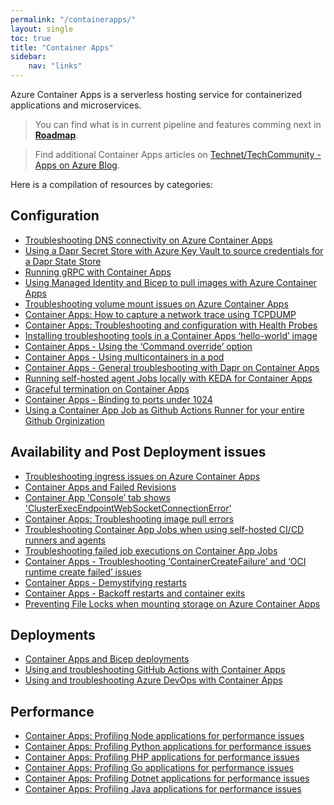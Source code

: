 ```yaml
---
permalink: "/containerapps/"
layout: single
toc: true
title: "Container Apps"
sidebar: 
    nav: "links"
---
```


Azure Container Apps is a serverless hosting service for containerized applications and microservices. 

> You can find what is in current pipeline and features comming next in [**Roadmap**](https://github.com/orgs/microsoft/projects/540).

> Find additional Container Apps articles on [Technet/TechCommunity - Apps on Azure Blog](https://techcommunity.microsoft.com/t5/apps-on-azure-blog/bg-p/AppsonAzureBlog/label-name/Azure%20Container%20Apps).

Here is a compilation of resources by categories:

## Configuration
- [Troubleshooting DNS connectivity on Azure Container Apps](https://azureossd.github.io/2023/03/03/azure-container-apps-testing-DNS-connectivity/index.html)
- [Using a Dapr Secret Store with Azure Key Vault to source credentials for a Dapr State Store](https://azureossd.github.io/2023/02/23/Using-a-Dapr-Azure-KeyVault-Secret-Store-to-source-credentials-for-a-Dapr-State-Store/index.html)
- [Running gRPC with Container Apps](https://azureossd.github.io/2022/07/07/Running-gRPC-with-Container-Apps/index.html)
- [Using Managed Identity and Bicep to pull images with Azure Container Apps](https://azureossd.github.io/2023/01/03/Using-Managed-Identity-and-Bicep-to-pull-images-with-Azure-Container-Apps/index.html)
- [Troubleshooting volume mount issues on Azure Container Apps](https://azureossd.github.io/2023/07/24/Troubleshooting-volume-mount-issues-on-Azure-Container-Apps/index.html)
- [Container Apps: How to capture a network trace using TCPDUMP](https://azureossd.github.io/2023/09/06/capturing-a-network-trace-aca/index.html)
- [Container Apps: Troubleshooting and configuration with Health Probes](https://azureossd.github.io/2023/08/23/Container-Apps-Troubleshooting-and-configuration-with-Health-Probes/index.html)
- [Installing troubleshooting tools in a Container Apps ‘hello-world’ image](https://azureossd.github.io/2023/11/20/Installing-troubleshooting-tools-in-a-Container-Apps-helloworld-image/index.html)
- [Container Apps - Using the ‘Command override’ option](https://azureossd.github.io/2024/01/17/Container-Apps-Using-the-command-override-option/index.html)
- [Container Apps - Using multicontainers in a pod](https://azureossd.github.io/2024/03/06/Container-Apps-Using-multi-containers-in-a-pod/index.html)
- [Container Apps - General troubleshooting with Dapr on Container Apps](https://azureossd.github.io/2024/02/12/Container-Apps-General-troubleshooting-with-Dapr-on-Container-Apps/index.html)
- [Running self-hosted agent Jobs locally with KEDA for Container Apps](https://azureossd.github.io/2024/04/01/Running-self-hosted-agent-Jobs-locally-for-Container-Apps/index.html)
- [Graceful termination on Container Apps](https://azureossd.github.io/2024/05/27/Graceful-termination-on-Container-Apps/index.html)
- [Container Apps - Binding to ports under 1024](https://azureossd.github.io/2024/06/10/Container-Apps-Binding-to-ports-under-1024/index.html)
- [Using a Container App Job as Github Actions Runner for your entire Github Orginization](https://azureossd.github.io/2024/07/02/Container-App-Job-runner-for-entire-Github-Orginization/index.html)

## Availability and Post Deployment issues
- [Troubleshooting ingress issues on Azure Container Apps](https://azureossd.github.io/2023/03/22/Troubleshooting-ingress-issues-on-Azure-Container-Apps/index.html)
- [Container Apps and Failed Revisions](https://azureossd.github.io/2022/08/01/Container-Apps-and-failed-revisions/index.html)
- [Container App ‘Console’ tab shows 'ClusterExecEndpointWebSocketConnectionError'](https://azureossd.github.io/2023/06/02/Container-App-Console-tab-shows-ClusterExecEndpointWebSocketConnectionError/index.html)
- [Container Apps: Troubleshooting image pull errors](https://azureossd.github.io/2023/08/25/Container-Apps-Troubleshooting-image-pull-errors/index.html)
- [Troubleshooting Container App Jobs when using self-hosted CI/CD runners and agents](https://azureossd.github.io/2023/11/29/Troubleshooting-Jobs-when-using-self-hosted-CICD-runners/index.html)
- [Troubleshooting failed job executions on Container App Jobs](https://azureossd.github.io/2023/10/30/Troubleshooting-failed-job-executions-on-Container-App-Jobs/index.html)
- [Container Apps - Troubleshooting ‘ContainerCreateFailure’ and ‘OCI runtime create failed’ issues](https://azureossd.github.io/2024/01/16/Container-Apps-Troubleshooting-OCI-Container-create-failed-issues/index.html)
- [Container Apps - Demystifying restarts](https://azureossd.github.io/2024/01/11/Container-Apps-Demystifying-restarts/index.html)
- [Container Apps - Backoff restarts and container exits](https://azureossd.github.io/2024/01/19/Container-Apps-Backoff-restarts-and-container-exits/index.html)
- [Preventing File Locks when mounting storage on Azure Container Apps](https://azureossd.github.io/2024/05/16/Preventing-File-Locks-Azure-Container-Apps/index.html)

## Deployments
- [Container Apps and Bicep deployments](https://azureossd.github.io/2022/05/13/Container-Apps-and-Bicep-Deployments/index.html)
- [Using and troubleshooting GitHub Actions with Container Apps](https://azureossd.github.io/2023/07/13/Using-and-troubleshooting-GitHub-Actions-with-Container-Apps/index.html)
- [Using and troubleshooting Azure DevOps with Container Apps](https://azureossd.github.io/2023/06/30/Using-and-troubleshooting-Azure-DevOps-with-Container-Apps/index.html)

## Performance
- [Container Apps: Profiling Node applications for performance issues](https://azureossd.github.io/2023/10/19/Container-Apps-Profiling-Node-applications-for-performance-issues/index.html)
- [Container Apps: Profiling Python applications for performance issues](https://azureossd.github.io/2023/10/02/Container-Apps-Profiling-Python-applications-for-performance-issues/index.html)
- [Container Apps: Profiling PHP applications for performance issues](https://azureossd.github.io/2023/09/22/Container-Apps-Profiling-PHP-applications-for-performance-issues/index.html)
- [Container Apps: Profiling Go applications for performance issues](https://azureossd.github.io/2023/09/18/Container-Apps-Profiling-Go-applications-for-performance-issues/index.html)
- [Container Apps: Profiling Dotnet applications for performance issues](https://azureossd.github.io/2023/09/12/Container-Apps-Profiling-Dotnet-applications-for-performance-issues/index.html)
- [Container Apps: Profiling Java applications for performance issues](https://azureossd.github.io/2023/08/30/Container-Apps-Profiling-Java-applications-for-performance-issues/index.html)


